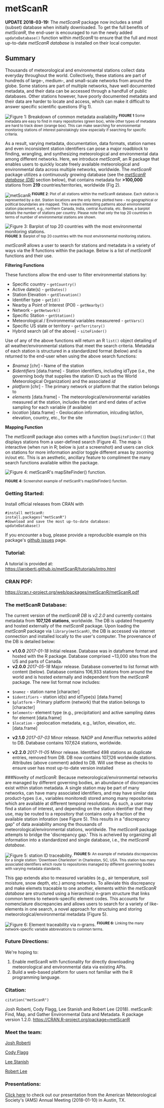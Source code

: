 # metScanR



**UPDATE 2018-03-19:** The *metScanR* package now includes a small (subset) database when initially downloaded.  To get the full benefits of *metScanR*, the end-user is encouraged to run the newly added `updateDatabase()` function within *metScanR* to ensure that the full and most up-to-date *metScanR database* is installed on their local computer.  


## Summary 

Thousands of meteorological and environmental stations collect data everyday throughout the world. Collectively, these stations are part of hundreds of large-, medium-, and small-scale networks from around the globe.  Some stations are part of multiple networks, have well documented metadata, and their data can be accessed through a handfull of public databases.  Other stations however, have poorly documented metadata and their data are harder to locate and access, which can make it difficult to answer specific scientific questions (Fig 1). 

![](AMS2018/findingMetadata.png "Figure 1: Breakdown of common metadata availability ")
<sup>**FIGURE 1** Some metadata are easy to find in many repositories (green box), while other types of metadata are hard to track down (orange box).  This can make searching for environmental monitoring stations of interest painstakingly slow especially if searching for specific criteria.</sup>


As a result, varying metadata, documentation, data formats, station names and even inconsistent station identifiers can pose a major roadblock to finding, wrangling, and synthesizing meteorological and environmental data among different networks.  Here, we introduce *metScanR*, an R package that enables users to quickly locate freely available meteorological and environmental data across multiple networks, worldwide. The *metScanR* package utilizes a continuously growing database (see the [*metScanR database (DB)*](#refDatabase) section below), that contains metadata for **>100,000** stations from **219** countries/territories, worldwide (Fig 2). 

![metScanR](AMS2018/allStations.png "Figure 2: All Stations within the metScanR database.")
<sup>**FIGURE 2**: Plot of all stations within the metScanR database.  Each station is represented by a dot. Station locations are the only items plotted here - no geographical or political boundaries are mapped.  This reveals interesting patterns about environmental station placement, e.g., northern Canada, India, central Australia, etc.  Below, a barplot details the number of stations per country.  Please note that only the top 20 countries in terms of number of environmental stations are shown.</sup>

![](AMS2018/stationsByCountry.png "Figure 3: Barplot of top 20 countries with the most environmental monitoring stations.")
<sup>**FIGURE 3**: Barplot of top 20 countries with the most environmental monitoring stations.</sup>

*metScanR* allows a user to search for stations and metadata in a variety of ways via the R functions within the package.  Below is a list of *metScanR* functions and their use.

**Filtering Functions**

These functions allow the end-user to filter environmental stations by:

* Specific country - `getCountry()` 
* Active date(s) - `getDates()`  
* Station Elevation - `getElevation()`
* Identifier type - `getId()`
* Nearby a Point of Interest (POI) - `getNearby()` 
* Network - `getNetwork()`
* Specific Station - `getStation()`  
* Meteorological / Environmental variables measurered - `getVars()`
* Specific US state or territory - `getTerritory()` 
* Hybrid search (all of the above) - `siteFinder()`

Use of any of the above functions will return an R `list()` object detailing of all weather/environmental stations that meet the search criteria.  Metadata of each station is structured in a standardized format (below) and is returned to the end-user when using the above search functions:

* *$namez* [chr] - Name of the station 
* *$identifiers* [data.frame] - Station identifiers, including idType (i.e., the governing body that supplies the station ID such as the World Meteorological Organization) and the associated *id* 
* *platform* [chr] - The primary network or platform that the station belongs to
* *elements* [data.frame] - The meteorological/environmental variables measured at the station, includes the start and end dates of active sampling for each variable (if available)
* *location* [data.frame] - Geolocation information, inlcuding lat/lon, elevation, country, etc., for the site 

**Mapping Function**

The *metScanR* package also comes with a function (`mapSiteFinder()`) that displays stations from a user-defined search (Figure 4).  The map is interactive (when run in R; below is just a screenshot) and users can click on stations for more information and/or toggle different areas by zooming in/out etc. This is an aesthetic, ancillary feature to compliment the many search functions available within the package.

![](AMS2018/exampleMap.png "Figure 4: metScanR's mapSiteFinder() function.")

<sup>**FIGURE 4:** Screenshot example of metScanR's mapSiteFinder() function.</sup> 

### Getting Started:

Install official releases from CRAN with 

```
#install metScanR:
install.packages("metScanR")
#download and save the most up-to-date database:
updateDatabase()

```
If you encounter a bug, please provide a reproducible example on this package's [github issues](https://github.com/jaroberti/metScanR/issues) page. 

### Tutorial:

A tutorial is provided at: https://jaroberti.github.io/metScanR/tutorials/intro.html

### CRAN PDF: 
https://cran.r-project.org/web/packages/metScanR/metScanR.pdf

### The metScanR Database: <a id="refDatabase"></a>

The current version of the *metScanR DB* is *v2.2.0* and currently contains metadata from **107,126 stations**, worldwide. The DB is updated frequently and hosted externally of the *metScanR* package.  Upon loading the *metScanR* package via `library(metScanR)`, the DB is accessed via internet connection and installed locally to the user's computer.  The provenance of the DB is detailed below:

* **v1.0.0**  *2017-01-18* Initial release.  Database was in dataframe format and hosted with the R package.  Database comprised ~13,000 sites from the US and parts of Canada.
* **v2.0.0** *2017-05-18* Major release.  Database converted to list format with content (below). Database contains 106,933 stations from around the world and is hosted externally and independent from the *metScanR* package.  The new list format now includes:

- `$namez` - station name [character]
- `$identifiers` - station id(s) and idType(s) [data.frame]
- `$platform` - Primary platform (network) that the station belongs to [character] 
- `$elements`- element type (e.g., precipitation) and active sampling dates for element [data.frame]
- `$location` - geolocation metadata, e.g., lat/lon, elevation, etc. [data.frame]

* **v2.1.0** *2017-07-03* Minor release. NADP and Ameriflux networks added to DB. Database contains 107,624 stations, worldwide.

* **v2.2.0** *2017-11-05* Minor release. Identified 498 stations as duplicate entries, removed from DB.  DB now contains 107,126 worldwide stations.  Attributes (above comment) added to DB.  Will use these as checks to ensure user has most up-to-date version installed

###Novelty of *metScanR*:
Because meteorological/environmental networks are managed by different governing bodies, an abundance of discrepancies exist within station metadata.  A single station may be part of many networks, can have many associated identifiers, and may have similar data product-types (i.e., variables monitored) stored among many repositories which are available at different temporal resolutions.  As such, a user may find a station of interest, and depending on the station identifier that they use, may be routed to a repository that contains only a fraction of the available station inforation (see Figure 5). This results in a  "discrepancy gap" of data avaiability among the thousands of meteorological/environmental stations, worldwide.  The *metScanR* package attempts to bridge the 'discrepancy gap.' This is acheived by organizing all information into a standardized and single database, i.e., the *metScanR database*.  


![](AMS2018/idTraceability.png "Figure 5: station ID traceability.")
<sup>**FIGURE 5:** An example of metadata discrepancies for a single station: 'Downtown Charleston' in Charleston, SC, USA.  This station has many associated identifiers which route to repositories managed by different governing bodies with varying metadata standards.</sup> 

This gap extends also to measured variables (e.g., air temperature, soil moisture, snow depth, etc.) among networks. To alleviate this discrepancy and make elemets traceable to one another, elements within the *metScanR database* are structured using a hierarchical n-gram structure that links common terms to network-specific element codes.  This accounts for nomenclature discrepancies and allows users to search for a variety of like-elements in one search, a novel approach for structuing and storing meteorological/environmental metadata (Figure 5).  

![](AMS2018/n-grams.png "Figure 6: Element traceability via n-grams.")
<sup>**FIGURE 6:** Linking the many network-specific variable abbreviations to common terms.</sup>  



### Future Directions:

We're hoping to:

1. Enable metScanR with functionality for directly downloading meteorological and environmental data via existing APIs.
2. Build a web-based platform for users not familiar with the R programming language.

### Citation:
```
citation("metScanR")
```

  Josh Roberti, Cody Flagg, Lee Stanish and Robert Lee (2018). metScanR: Find, Map, and Gather Environmental Data
  and Metadata. R package version 1.2.0. https://CRAN.R-project.org/package=metScanR

### Meet the team:
[Josh Roberti](https://www.linkedin.com/in/josh-roberti-09297946/)

[Cody Flagg](https://www.linkedin.com/in/cody-flagg-12354765/)

[Lee Stanish](https://www.linkedin.com/in/lee-stanish-3698971a/)

[Robert Lee](https://www.linkedin.com/in/robert-lee-a51163bb/)


### Presentations:
[Click here](https://ams.confex.com/ams/98Annual/videogateway.cgi/id/44605?recordingid=44605&uniqueid=Paper336096&entry_password=164273) to check out our presentation from the American Meteorological Society's (AMS) Annual Meeting (2018-01-10) in Austin, TX.

